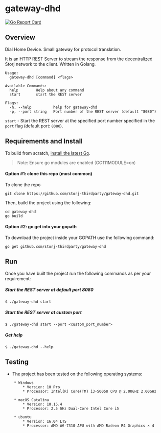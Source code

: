   # gateway-dhd

[![Go Report Card](https://goreportcard.com/badge/github.com/storj-thirdparty/gateway-dhd)](https://goreportcard.com/report/github.com/storj-thirdparty/gateway-dhd)


## Overview

Dial Home Device. Small gateway for protocol translation.

It is an HTTP REST Server to stream the response from the decentralized Storj network to the client. Written in Golang.

```
Usage:
  gateway-dhd [command] <flags>

Available Commands:
  help        Help about any command
  start       start the REST server

Flags:
  -h, --help          help for gateway-dhd
  -p, --port string   Port number of the REST server (default "8080")
```  
  
```start``` - Start the REST server at the specified port number specified in the ```port``` flag (default port: ```8080```).


## Requirements and Install
To build from scratch, [install the latest Go](https://golang.org/doc/install#install).

> Note: Ensure go modules are enabled (GO111MODULE=on)

#### Option #1: clone this repo (most common)
To clone the repo
```
git clone https://github.com/storj-thirdparty/gateway-dhd.git
```
Then, build the project using the following:
```
cd gateway-dhd
go build
```
#### Option #2: go get into your gopath
To download the project inside your GOPATH use the following command:
```
go get github.com/storj-thirdparty/gateway-dhd
```
## Run
Once you have built the project run the following commands as per your requirement:

##### Start the REST server at default port 8080
```
$ ./gateway-dhd start
```
##### Start the REST server at custom port
```
$ ./gateway-dhd start --port <custom_port_number>
```
##### Get help
```
$ ./gateway-dhd --help
```

## Testing
* The project has been tested on the following operating systems:
```
	* Windows
		* Version: 10 Pro
		* Processor: Intel(R) Core(TM) i3-5005U CPU @ 2.00GHz 2.00GHz

	* macOS Catalina
		* Version: 10.15.4
		* Processor: 2.5 GHz Dual-Core Intel Core i5

	* ubuntu
		* Version: 16.04 LTS
		* Processor: AMD A6-7310 APU with AMD Radeon R4 Graphics × 4
```	